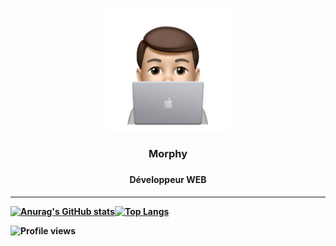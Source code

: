 <p align="center">
  <a href="https://mlkchess.fr"><img align="center" height="200" src="https://github.com/mlk-chess/mlk-chess/blob/main/mlk.png" /></a>  
  <h3 align="center"> Morphy <h3>
  <h4 align="center"> Développeur WEB <h4>
<p>

---


[![Anurag's GitHub stats](https://github-readme-stats.vercel.app/api?username=mlk-chess&show_icons=true&theme=cobalt)](https://github.com/mlk-chess/github-readme-stats)[![Top Langs](https://github-readme-stats.vercel.app/api/top-langs/?username=mlk-chess&theme=cobalt)](https://github.com/mlk-chess/github-readme-stats)


![Profile views](https://gpvc.arturio.dev/mlk-chess)
